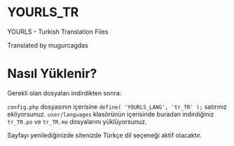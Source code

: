 # YOURLS_TR
YOURLS - Turkish Translation Files

Translated by mugurcagdas


# Nasıl Yüklenir?

Gerekli olan dosyaları indirdikten sonra:

`config.php` dosyasının içerisine `define( 'YOURLS_LANG', 'tr_TR' );` satırınız ekliyorsunuz.
`user/languages` klasörünün içerisinde buradan indirdiğiniz `tr_TR.po` ve `tr_TR.mo` dosyalarını yüklüyorsunuz.

Sayfayı yenilediğinizde sitenizde Türkçe dil seçeneği aktif olacaktır.
